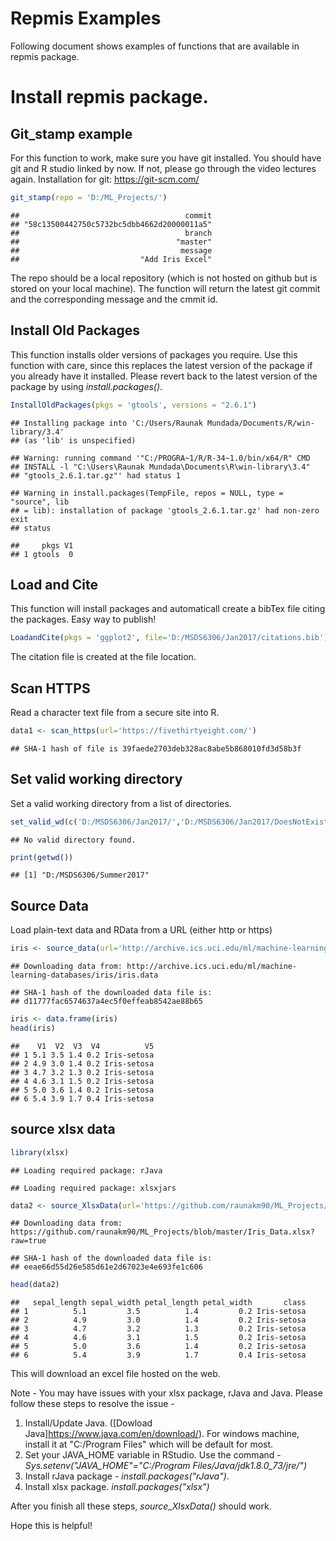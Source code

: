 # Repmis Examples
Following document shows examples of functions that are available in repmis package.

# Install repmis package. 


## Git_stamp example
For this function to work, make sure you have git installed. You should have git and R studio linked by now. If not, please go through the video lectures again. Installation for git: <https://git-scm.com/>


```r
git_stamp(repo = 'D:/ML_Projects/')
```

```
##                                     commit 
## "58c13500442750c5732bc5dbb4662d20000011a5" 
##                                     branch 
##                                   "master" 
##                                    message 
##                           "Add Iris Excel"
```
The repo should be a local repository (which is not hosted on github but is stored on your local machine). The function will return the latest git commit and the corresponding message and the cmmit id. 

## Install Old Packages
This function installs older versions of packages you require. Use this function with care, since this replaces the latest version of the package if you already have it installed. Please revert back to the latest version of the package by using *install.packages()*.


```r
InstallOldPackages(pkgs = 'gtools', versions = "2.6.1")
```

```
## Installing package into 'C:/Users/Raunak Mundada/Documents/R/win-library/3.4'
## (as 'lib' is unspecified)
```

```
## Warning: running command '"C:/PROGRA~1/R/R-34~1.0/bin/x64/R" CMD
## INSTALL -l "C:\Users\Raunak Mundada\Documents\R\win-library\3.4"
## "gtools_2.6.1.tar.gz"' had status 1
```

```
## Warning in install.packages(TempFile, repos = NULL, type = "source", lib
## = lib): installation of package 'gtools_2.6.1.tar.gz' had non-zero exit
## status
```

```
##     pkgs V1
## 1 gtools  0
```
<!-- This does not work anymore. I was unable to figure out the reason.  -->
<!-- Alternatively, -->
<!-- ```{r devtools} -->
<!-- require(devtools) -->
<!-- install_version("ggplot2", version = "0.9.1", repos = "http://cran.us.r-project.org") -->
<!-- ``` -->
<!-- devtools (<https://cran.r-project.org/web/packages/devtools/devtools.pdf>) is a package that lets you work with development versions of different packages available on cran. -->

## Load and Cite
This function will install packages and automaticall create a bibTex file citing the packages. Easy way to publish!


```r
LoadandCite(pkgs = 'ggplot2', file='D:/MSDS6306/Jan2017/citations.bib')
```
The citation file is created at the file location.

## Scan HTTPS
Read a character text file from a secure site into R.


```r
data1 <- scan_https(url='https://fivethirtyeight.com/')
```

```
## SHA-1 hash of file is 39faede2703deb328ac8abe5b868010fd3d58b3f
```

## Set valid working directory
Set a valid working directory from a list of directories. 


```r
set_valid_wd(c('D:/MSDS6306/Jan2017/','D:/MSDS6306/Jan2017/DoesNotExist'))
```

```
## No valid directory found.
```

```r
print(getwd())
```

```
## [1] "D:/MSDS6306/Summer2017"
```

## Source Data
Load plain-text data and RData from a URL (either http or https)


```r
iris <- source_data(url='http://archive.ics.uci.edu/ml/machine-learning-databases/iris/iris.data')
```

```
## Downloading data from: http://archive.ics.uci.edu/ml/machine-learning-databases/iris/iris.data
```

```
## SHA-1 hash of the downloaded data file is:
## d11777fac6574637a4ec5f0effeab8542ae88b65
```

```r
iris <- data.frame(iris)
head(iris)
```

```
##    V1  V2  V3  V4          V5
## 1 5.1 3.5 1.4 0.2 Iris-setosa
## 2 4.9 3.0 1.4 0.2 Iris-setosa
## 3 4.7 3.2 1.3 0.2 Iris-setosa
## 4 4.6 3.1 1.5 0.2 Iris-setosa
## 5 5.0 3.6 1.4 0.2 Iris-setosa
## 6 5.4 3.9 1.7 0.4 Iris-setosa
```

## source xlsx data

```r
library(xlsx)
```

```
## Loading required package: rJava
```

```
## Loading required package: xlsxjars
```

```r
data2 <- source_XlsxData(url='https://github.com/raunakm90/ML_Projects/blob/master/Iris_Data.xlsx?raw=true',sheet = 1)
```

```
## Downloading data from: https://github.com/raunakm90/ML_Projects/blob/master/Iris_Data.xlsx?raw=true
```

```
## SHA-1 hash of the downloaded data file is:
## eeae66d55d26e585d61e2d67023e4e693fe1c606
```

```r
head(data2)
```

```
##   sepal_length sepal_width petal_length petal_width       class
## 1          5.1         3.5          1.4         0.2 Iris-setosa
## 2          4.9         3.0          1.4         0.2 Iris-setosa
## 3          4.7         3.2          1.3         0.2 Iris-setosa
## 4          4.6         3.1          1.5         0.2 Iris-setosa
## 5          5.0         3.6          1.4         0.2 Iris-setosa
## 6          5.4         3.9          1.7         0.4 Iris-setosa
```
This will download an excel file hosted on the web.

Note - You may have issues with your xlsx package, rJava and Java. Please follow these steps to resolve the issue - 

1. Install/Update Java. ([Dowload Java]https://www.java.com/en/download/). For windows machine, install it at "C:/Program Files" which will be default for most.
2. Set your JAVA_HOME variable in RStudio. Use the command - *Sys.setenv("JAVA_HOME"="C:/Program Files/Java/jdk1.8.0_73/jre/")*
3. Install rJava package - *install.packages("rJava")*.
4. Install xlsx package. *install.packages("xlsx")*

After you finish all these steps, *source_XlsxData()* should work.

Hope this is helpful!
